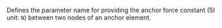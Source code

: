 Defines the parameter name for providing the anchor force constant (SI unit: `N`) between two nodes of an anchor element.
